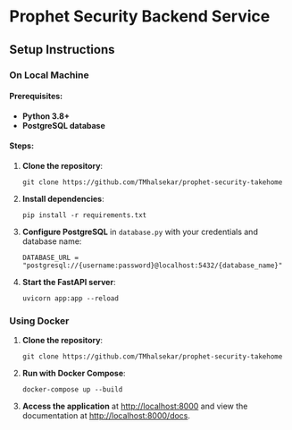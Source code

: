 # Prophet Security Backend Service

## Setup Instructions

### On Local Machine

#### Prerequisites:
- **Python 3.8+**
- **PostgreSQL database**

#### Steps:

1. **Clone the repository**:
    ```
    git clone https://github.com/TMhalsekar/prophet-security-takehome
    ```

2. **Install dependencies**:
    ```
    pip install -r requirements.txt
    ```

3. **Configure PostgreSQL** in `database.py` with your credentials and database name:
    ```
    DATABASE_URL = "postgresql://{username:password}@localhost:5432/{database_name}"
    ```

4. **Start the FastAPI server**:
    ```
    uvicorn app:app --reload
    ```

### Using Docker

1. **Clone the repository**:
    ```
    git clone https://github.com/TMhalsekar/prophet-security-takehome
    ```

2. **Run with Docker Compose**:
    ```
    docker-compose up --build
    ```

3. **Access the application** at [http://localhost:8000](http://localhost:8000) and view the documentation at [http://localhost:8000/docs](http://localhost:8000/docs).
